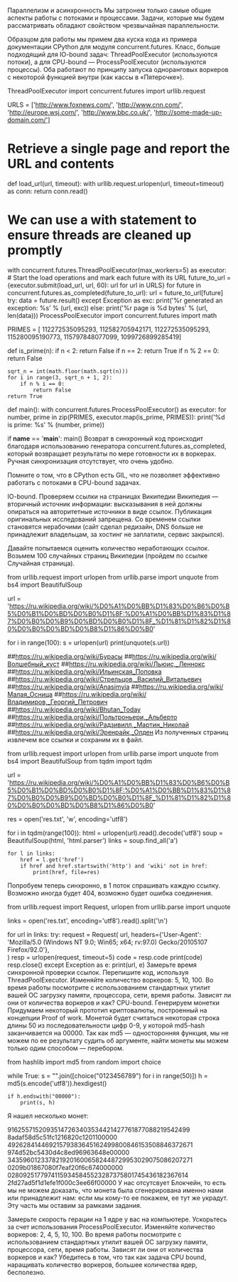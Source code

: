 Параллелизм и асинхронность
Мы затронем только самые общие аспекты работы с потоками и процессами. Задачи, которые мы будем рассматривать обладают свойством чрезвычайная параллельности.

Образцом для работы мы примем два куска кода из примера документации CPython для модуля concurrent.futures. Класc, больше подходящий для IO-bound задач: ThreadPoolExecutor (используются потоки), а для CPU-bound — ProcessPoolExecutor (используются процессы). Оба работают по принципу запуска одноранговых воркеров с некоторой функцией внутри (как кассы в «Пятерочке»).

ThreadPoolExecutor
import concurrent.futures
import urllib.request

URLS = ['http://www.foxnews.com/',
        'http://www.cnn.com/',
        'http://europe.wsj.com/',
        'http://www.bbc.co.uk/',
        'http://some-made-up-domain.com/']

# Retrieve a single page and report the URL and contents
def load_url(url, timeout):
    with urllib.request.urlopen(url, timeout=timeout) as conn:
        return conn.read()

# We can use a with statement to ensure threads are cleaned up promptly
with concurrent.futures.ThreadPoolExecutor(max_workers=5) as executor:
    # Start the load operations and mark each future with its URL
    future_to_url = {executor.submit(load_url, url, 60): url for url in URLS}
    for future in concurrent.futures.as_completed(future_to_url):
        url = future_to_url[future]
        try:
            data = future.result()
        except Exception as exc:
            print('%r generated an exception: %s' % (url, exc))
        else:
            print('%r page is %d bytes' % (url, len(data)))
ProcessPoolExecutor
import concurrent.futures
import math

PRIMES = [
    112272535095293,
    112582705942171,
    112272535095293,
    115280095190773,
    115797848077099,
    1099726899285419]

def is_prime(n):
    if n < 2:
        return False
    if n == 2:
        return True
    if n % 2 == 0:
        return False

    sqrt_n = int(math.floor(math.sqrt(n)))
    for i in range(3, sqrt_n + 1, 2):
        if n % i == 0:
            return False
    return True

def main():
    with concurrent.futures.ProcessPoolExecutor() as executor:
        for number, prime in zip(PRIMES, executor.map(is_prime, PRIMES)):
            print('%d is prime: %s' % (number, prime))

if __name__ == '__main__':
    main()
Возврат в синхронный код происходит благодаря использованию генератора concurrent.futures.as_completed, который возвращает результаты по мере готовности их в воркерах. Ручная синхронизация отсутствует, что очень удобно.

Помните о том, что в CPython есть GIL, что не позволяет эффективно работать с потоками в CPU-bound задачах.

IO-bound. Проверяем ссылки на страницах Википедии
Википедия — вторичный источник информации: высказывания в ней должны опираться на авторитетные источники в виде ссылок. Публикация оригинальных исследований запрещена. Со временем ссылки становятся нерабочими (сайт сделал редизайн, DNS больше не принадлежит владельцам, за хостинг не заплатили, сервис закрылся).

Давайте попытаемся оценить количество неработающих ссылок. Возьмем 100 случайных страниц Википедии (пройдем по ссылке Случайная страница).

from urllib.request import urlopen
from urllib.parse import unquote
from bs4 import BeautifulSoup

url = 'https://ru.wikipedia.org/wiki/%D0%A1%D0%BB%D1%83%D0%B6%D0%B5%D0%B1%D0%BD%D0%B0%D1%8F:%D0%A1%D0%BB%D1%83%D1%87%D0%B0%D0%B9%D0%BD%D0%B0%D1%8F_%D1%81%D1%82%D1%80%D0%B0%D0%BD%D0%B8%D1%86%D0%B0'

for i in range(100):
    s = urlopen(url)
    print(unquote(s.url))

##https://ru.wikipedia.org/wiki/Бурасы
##https://ru.wikipedia.org/wiki/Волшебный_куст
##https://ru.wikipedia.org/wiki/Льюис,_Леннокс
##https://ru.wikipedia.org/wiki/Ильинская_Поповка
##https://ru.wikipedia.org/wiki/Стрельцов,_Василий_Витальевич
##https://ru.wikipedia.org/wiki/Anasimyia
##https://ru.wikipedia.org/wiki/Малая_Осница
##https://ru.wikipedia.org/wiki/Владимиров,_Георгий_Петрович
##https://ru.wikipedia.org/wiki/Bhutan_Today
##https://ru.wikipedia.org/wiki/Польтроньери,_Альберто
##https://ru.wikipedia.org/wiki/Радзивилл,_Мартин_Николай
##https://ru.wikipedia.org/wiki/Эренрайк,_Олден
Из полученных страниц извлечем все ссылки и сохраним их в файл.

from urllib.request import urlopen
from urllib.parse import unquote
from bs4 import BeautifulSoup
from tqdm import tqdm

url = 'https://ru.wikipedia.org/wiki/%D0%A1%D0%BB%D1%83%D0%B6%D0%B5%D0%B1%D0%BD%D0%B0%D1%8F:%D0%A1%D0%BB%D1%83%D1%87%D0%B0%D0%B9%D0%BD%D0%B0%D1%8F_%D1%81%D1%82%D1%80%D0%B0%D0%BD%D0%B8%D1%86%D0%B0'

res = open('res.txt', 'w', encoding='utf8')

for i in tqdm(range(100)):
    html = urlopen(url).read().decode('utf8')
    soup = BeautifulSoup(html, 'html.parser')
    links = soup.find_all('a')

    for l in links:
        href = l.get('href')
        if href and href.startswith('http') and 'wiki' not in href:
            print(href, file=res)
Попробуем теперь синхронно, в 1 поток спрашивать каждую ссылку. Возможно иногда будет 404, возможно будет ошибка соединения.

from urllib.request import Request, urlopen
from urllib.parse import unquote

links = open('res.txt', encoding='utf8').read().split('\n')

for url in links:
    try:
        request = Request(
            url,
            headers={'User-Agent': 'Mozilla/5.0 (Windows NT 9.0; Win65; x64; rv:97.0) Gecko/20105107 Firefox/92.0'},  
        )
        resp = urlopen(request, timeout=5)
        code = resp.code
        print(code)
        resp.close()
    except Exception as e:
        print(url, e)
Замерьте время синхронной проверки ссылок.
Перепишите код, используя ThreadPoolExecutor.
Изменяйте количество воркеров: 5, 10, 100.
Во время работы посмотрите с использованием стандартных утилит вашей OC загрузку памяти, процессора, сети, время работы. Зависят ли они от количества воркеров и как?
CPU-bound. Генерируем монетки
Придумаем некоторый прототип криптовалюты, построенный на концепции Proof of work. Монетой будет считаться некоторая строка длины 50 из последовательности цифр 0-9, у которой md5-hash заканчивается на 00000. Так как md5 — односторонняя функция, мы не можем по ее результату судить об аргументе, найти монеты мы можем только одим способом — перебором.

from hashlib import md5
from random import choice


while True:
    s = "".join([choice("0123456789") for i in range(50)])
    h = md5(s.encode('utf8')).hexdigest()

    if h.endswith("00000"):
        print(s, h)
Я нашел несколько монет:

91625571520935147263403534421427761877088219542499 8adaf58d5c51fc1216820c1201100000
49262841446921579383645162499800846153508846372671 974d52bc5430d4c8ed96963648e00000
34359601233782192016006582448729953029075086207271 0209b01867080f7eaf20f6c674000000
02809251779741159345845523287375801745436182367614 2fd27ad5f1d1efe1f000c3ee66f00000
У нас отсутсвует Блокчейн, то есть мы не можем доказать, что монета была сгенерирована именно нами или принадлежит нам: если мы кому-то ее покажем, ее тут же украдут. Эту часть мы оставим за рамками задания.

Замерьте скорость герации на 1 ядре у вас на компьютере.
Ускорьтесь за счет использования ProcessPoolExecutor.
Изменяйте количество воркеров: 2, 4, 5, 10, 100.
Во время работы посмотрите с использованием стандартных утилит вашей OC загрузку памяти, процессора, сети, время работы. Зависят ли они от количества воркеров и как?
Убедитесь в том, что так как задача CPU bound, наращивать количество воркеров, большее количества ядер, бесполезно.
